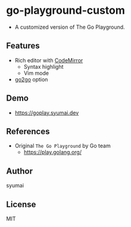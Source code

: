 # go-playground-custom

* A customized version of The Go Playground.

## Features

* Rich editor with [CodeMirror](https://codemirror.net/)
  - Syntax highlight
  - Vim mode
* [go2go](https://blog.golang.org/generics-next-step) option

## Demo

* https://goplay.syumai.dev

## References

* Original `The Go Playground` by Go team
  - https://play.golang.org/

## Author

syumai

## License

MIT

